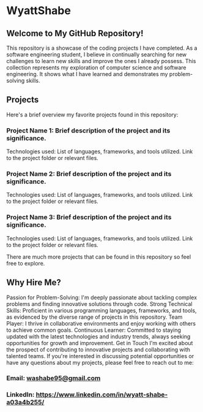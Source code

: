 # WyattShabe
## Welcome to My GitHub Repository!
This repository is a showcase of the coding projects I have completed. As a software engineering student, I believe in continually searching for new challenges to learn new skills and improve the ones I already possess. This collection represents my exploration of computer science and software engineering. It shows what I have learned and demonstrates my problem-solving skills.

## Projects
Here's a brief overview my favorite projects found in this repository:

### Project Name 1: Brief description of the project and its significance.

Technologies used: List of languages, frameworks, and tools utilized.
Link to the project folder or relevant files.

### Project Name 2: Brief description of the project and its significance.

Technologies used: List of languages, frameworks, and tools utilized.
Link to the project folder or relevant files.

### Project Name 3: Brief description of the project and its significance.

Technologies used: List of languages, frameworks, and tools utilized.
Link to the project folder or relevant files.

There are much more projects that can be found in this repository so feel free to explore.

## Why Hire Me?
Passion for Problem-Solving: I'm deeply passionate about tackling complex problems and finding innovative solutions through code.
Strong Technical Skills: Proficient in various programming languages, frameworks, and tools, as evidenced by the diverse range of projects in this repository.
Team Player: I thrive in collaborative environments and enjoy working with others to achieve common goals.
Continuous Learner: Committed to staying updated with the latest technologies and industry trends, always seeking opportunities for growth and improvement.
Get in Touch
I'm excited about the prospect of contributing to innovative projects and collaborating with talented teams. If you're interested in discussing potential opportunities or have any questions about my projects, please feel free to reach out to me:

### Email: washabe95@gmail.com
### LinkedIn: https://www.linkedin.com/in/wyatt-shabe-a03a4b255/
